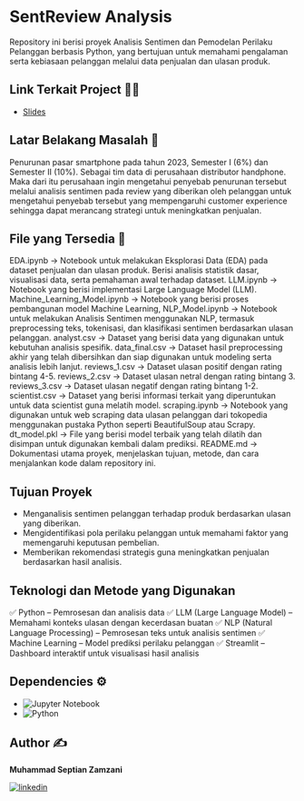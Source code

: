 # SentReview Analysis

Repository ini berisi proyek Analisis Sentimen dan Pemodelan Perilaku Pelanggan berbasis Python, yang bertujuan untuk memahami pengalaman serta kebiasaan pelanggan melalui data penjualan dan ulasan produk.
## Link Terkait Project ⛓️‍💥

- [Slides](https://docs.google.com/presentation/d/1FRhVCKsSJDvASN_y-onoYyYckod3nWwe9CU5Nn6XYos/edit?slide=id.p11#slide=id.p11)

## Latar Belakang Masalah 🧐

Penurunan pasar smartphone pada tahun 2023, Semester I (6%) dan Semester II (10%).
Sebagai tim data di perusahaan distributor handphone. Maka dari itu perusahaan ingin mengetahui penyebab penurunan tersebut melalui analisis sentimen pada review yang diberikan oleh pelanggan untuk mengetahui penyebab tersebut yang mempengaruhi customer experience sehingga dapat merancang strategi untuk meningkatkan penjualan.
## File yang Tersedia 📂
EDA.ipynb → Notebook untuk melakukan Eksplorasi Data (EDA) pada dataset penjualan dan ulasan produk. Berisi analisis statistik dasar, visualisasi data, serta pemahaman awal terhadap dataset.
LLM.ipynb → Notebook yang berisi implementasi Large Language Model (LLM).
Machine_Learning_Model.ipynb → Notebook yang berisi proses pembangunan model Machine Learning, 
NLP_Model.ipynb → Notebook untuk melakukan Analisis Sentimen menggunakan NLP, termasuk preprocessing teks, tokenisasi, dan klasifikasi sentimen berdasarkan ulasan pelanggan.
analyst.csv → Dataset yang berisi data yang digunakan untuk kebutuhan analisis spesifik.
data_final.csv → Dataset hasil preprocessing akhir yang telah dibersihkan dan siap digunakan untuk modeling serta analisis lebih lanjut.
reviews_1.csv → Dataset ulasan positif dengan rating bintang 4-5.
reviews_2.csv → Dataset ulasan netral dengan rating bintang 3.
reviews_3.csv → Dataset ulasan negatif dengan rating bintang 1-2.
scientist.csv → Dataset yang berisi informasi terkait yang diperuntukan untuk data scientist guna melatih model.
scraping.ipynb → Notebook yang digunakan untuk web scraping data ulasan pelanggan dari tokopedia menggunakan pustaka Python seperti BeautifulSoup atau Scrapy.
dt_model.pkl → File yang berisi model terbaik yang telah dilatih dan disimpan untuk digunakan kembali dalam prediksi.
README.md → Dokumentasi utama proyek, menjelaskan tujuan, metode, dan cara menjalankan kode dalam repository ini.

## Tujuan Proyek
- Menganalisis sentimen pelanggan terhadap produk berdasarkan ulasan yang diberikan.
- Mengidentifikasi pola perilaku pelanggan untuk memahami faktor yang memengaruhi keputusan pembelian.
- Memberikan rekomendasi strategis guna meningkatkan penjualan berdasarkan hasil analisis.

## Teknologi dan Metode yang Digunakan
✅ Python – Pemrosesan dan analisis data
✅ LLM (Large Language Model) – Memahami konteks ulasan dengan kecerdasan buatan
✅ NLP (Natural Language Processing) – Pemrosesan teks untuk analisis sentimen
✅ Machine Learning – Model prediksi perilaku pelanggan
✅ Streamlit – Dashboard interaktif untuk visualisasi hasil analisis

## Dependencies ⚙️
- ![Jupyter Notebook](https://img.shields.io/badge/Made%20with-Jupyter-orange?style=for-the-badge&logo=Jupyter)
- ![Python](https://img.shields.io/badge/Python-3776AB?style=for-the-badge&logo=python&logoColor=white)

## Author ✍️
**Muhammad Septian Zamzani**

[![linkedin](https://img.shields.io/badge/linkedin-0A66C2?style=for-the-badge&logo=linkedin&logoColor=white)](https://www.linkedin.com/in/muhammad-septian-zamzani-a9a8b5230/)
